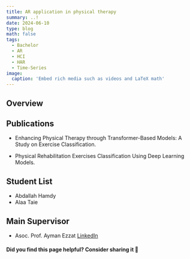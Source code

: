 ```yaml
---
title: AR application in physical therapy
summary: ..!
date: 2024-06-10
type: blog
math: false
tags:
  - Bachelor
  - AR
  - HCI
  - HAR
  - Time-Series
image:
  caption: 'Embed rich media such as videos and LaTeX math'
---
```


<!-- Project Description -->
## Overview


## Publications
- Enhancing Physical Therapy through Transformer-Based Models: A Study on Exercise Classification. 

- Physical Rehabilitation Exercises Classification Using Deep Learning Models.

## Student List
- Abdallah Hamdy
- Alaa Taie

## Main Supervisor
- Asoc. Prof. Ayman Ezzat [LinkedIn](https://www.linkedin.com/in/ayman4/)

#### Did you find this page helpful? Consider sharing it 🙌
